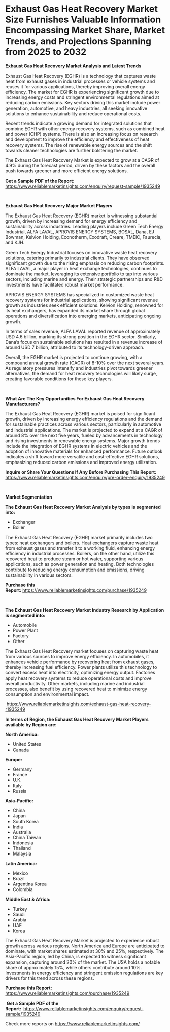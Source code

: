 <p><h1>Exhaust Gas Heat Recovery Market Size Furnishes Valuable Information Encompassing Market Share, Market Trends, and Projections Spanning from 2025 to 2032</h1></p><p><strong>Exhaust Gas Heat Recovery Market Analysis and Latest Trends</strong></p>
<p><p>Exhaust Gas Heat Recovery (EGHR) is a technology that captures waste heat from exhaust gases in industrial processes or vehicle systems and reuses it for various applications, thereby improving overall energy efficiency. The market for EGHR is experiencing significant growth due to increasing energy costs and stringent environmental regulations aimed at reducing carbon emissions. Key sectors driving this market include power generation, automotive, and heavy industries, all seeking innovative solutions to enhance sustainability and reduce operational costs.</p><p>Recent trends indicate a growing demand for integrated solutions that combine EGHR with other energy recovery systems, such as combined heat and power (CHP) systems. There is also an increasing focus on research and development to improve the efficiency and effectiveness of heat recovery systems. The rise of renewable energy sources and the shift towards cleaner technologies are further bolstering the market. </p><p>The Exhaust Gas Heat Recovery Market is expected to grow at a CAGR of 4.9% during the forecast period, driven by these factors and the overall push towards greener and more efficient energy solutions.</p></p>
<p><strong>Get a Sample PDF of the Report:&nbsp;</strong> <a href="https://www.reliablemarketinsights.com/enquiry/request-sample/1935249?utm_campaign=3558&utm_medium=2&utm_source=Github&utm_content=ia&utm_term=08042025&utm_id=exhaust-gas-heat-recovery">https://www.reliablemarketinsights.com/enquiry/request-sample/1935249</a></p>
<p>&nbsp;</p>
<p><strong>Exhaust Gas Heat Recovery Major Market Players</strong></p>
<p><p>The Exhaust Gas Heat Recovery (EGHR) market is witnessing substantial growth, driven by increasing demand for energy efficiency and sustainability across industries. Leading players include Green Tech Energy Industrial, ALFA LAVAL, APROVIS ENERGY SYSTEMS, BOSAL, Dana, EJ Bowman, Kelvion Holding, Econotherm, Exodraft, Creare, TMEIC, Faurecia, and KJH.</p><p>Green Tech Energy Industrial focuses on innovative waste heat recovery solutions, catering primarily to industrial clients. They have observed significant growth due to the rising emphasis on reducing carbon footprints. ALFA LAVAL, a major player in heat exchange technologies, continues to dominate the market, leveraging its extensive portfolio to tap into various sectors, including marine and energy. Their strategic partnerships and R&D investments have facilitated robust market performance.</p><p>APROVIS ENERGY SYSTEMS has specialized in customized waste heat recovery systems for industrial applications, showing significant revenue growth as industries seek efficient solutions. Kelvion Holding, renowned for its heat exchangers, has expanded its market share through global operations and diversification into emerging markets, anticipating ongoing growth.</p><p>In terms of sales revenue, ALFA LAVAL reported revenue of approximately USD 4.6 billion, marking its strong position in the EGHR sector. Similarly, Dana’s focus on sustainable solutions has resulted in a revenue increase of around USD 7 billion, attributed to its technology-driven approach.</p><p>Overall, the EGHR market is projected to continue growing, with a compound annual growth rate (CAGR) of 8-10% over the next several years. As regulatory pressures intensify and industries pivot towards greener alternatives, the demand for heat recovery technologies will likely surge, creating favorable conditions for these key players.</p></p>
<p>&nbsp;</p>
<p><strong>What Are The Key Opportunities For Exhaust Gas Heat Recovery Manufacturers?</strong></p>
<p><p>The Exhaust Gas Heat Recovery (EGHR) market is poised for significant growth, driven by increasing energy efficiency regulations and the demand for sustainable practices across various sectors, particularly in automotive and industrial applications. The market is projected to expand at a CAGR of around 8% over the next five years, fueled by advancements in technology and rising investments in renewable energy systems. Major growth trends include the integration of EGHR systems in electric vehicles and the adoption of innovative materials for enhanced performance. Future outlook indicates a shift toward more versatile and cost-effective EGHR solutions, emphasizing reduced carbon emissions and improved energy utilization.</p></p>
<p><strong>Inquire or Share Your Questions If Any Before Purchasing This Report:</strong> <a href="https://www.reliablemarketinsights.com/enquiry/pre-order-enquiry/1935249?utm_campaign=3558&utm_medium=2&utm_source=Github&utm_content=ia&utm_term=08042025&utm_id=exhaust-gas-heat-recovery">https://www.reliablemarketinsights.com/enquiry/pre-order-enquiry/1935249</a></p>
<p>&nbsp;</p>
<p><strong>Market Segmentation</strong></p>
<p><strong>The Exhaust Gas Heat Recovery Market Analysis by types is segmented into:</strong></p>
<p><ul><li>Exchanger</li><li>Boiler</li></ul></p>
<p><p>The Exhaust Gas Heat Recovery (EGHR) market primarily includes two types: heat exchangers and boilers. Heat exchangers capture waste heat from exhaust gases and transfer it to a working fluid, enhancing energy efficiency in industrial processes. Boilers, on the other hand, utilize this recovered heat to produce steam or hot water, supporting various applications, such as power generation and heating. Both technologies contribute to reducing energy consumption and emissions, driving sustainability in various sectors.</p></p>
<p><strong>Purchase this Report:&nbsp;</strong><a href="https://www.reliablemarketinsights.com/purchase/1935249?utm_campaign=3558&utm_medium=2&utm_source=Github&utm_content=ia&utm_term=08042025&utm_id=exhaust-gas-heat-recovery">https://www.reliablemarketinsights.com/purchase/1935249</a></p>
<p>&nbsp;</p>
<p><strong>The Exhaust Gas Heat Recovery Market Industry Research by Application is segmented into:</strong></p>
<p><ul><li>Automobile</li><li>Power Plant</li><li>Factory</li><li>Other</li></ul></p>
<p><p>The Exhaust Gas Heat Recovery market focuses on capturing waste heat from various sources to improve energy efficiency. In automobiles, it enhances vehicle performance by recovering heat from exhaust gases, thereby increasing fuel efficiency. Power plants utilize this technology to convert excess heat into electricity, optimizing energy output. Factories apply heat recovery systems to reduce operational costs and improve overall productivity. Other markets, including marine and industrial processes, also benefit by using recovered heat to minimize energy consumption and environmental impact.</p></p>
<p><a href="https://www.reliablemarketinsights.com/exhaust-gas-heat-recovery-r1935249?utm_campaign=3558&utm_medium=2&utm_source=Github&utm_content=ia&utm_term=08042025&utm_id=exhaust-gas-heat-recovery">&nbsp;https://www.reliablemarketinsights.com/exhaust-gas-heat-recovery-r1935249</a></p>
<p><strong>In terms of Region, the Exhaust Gas Heat Recovery Market Players available by Region are:</strong></p>
<p>
    <p> <strong> North America: </strong>
        <ul>
            <li>United States</li>
            <li>Canada</li>
        </ul>
        </p> 
    <p> <strong> Europe: </strong>
        <ul>
            <li>Germany</li>
            <li>France</li>
            <li>U.K.</li>
            <li>Italy</li>
            <li>Russia</li>
        </ul>
        </p> 
    <p> <strong> Asia-Pacific: </strong>
        <ul>
            <li>China</li>
            <li>Japan</li>
            <li>South Korea</li>
            <li>India</li>
            <li>Australia</li>
            <li>China Taiwan</li>
            <li>Indonesia</li>
            <li>Thailand</li>
            <li>Malaysia</li>
        </ul>
        </p> 
    <p> <strong> Latin America: </strong>
        <ul>
            <li>Mexico</li>
            <li>Brazil</li>
            <li>Argentina Korea</li>
            <li>Colombia</li>
        </ul>
        </p> 
    <p> <strong> Middle East & Africa: </strong>
        <ul>
            <li>Turkey</li>
            <li>Saudi</li>
            <li>Arabia</li>
            <li>UAE</li>
            <li>Korea</li>
        </ul>
    </p>
    </p>
<p><p>The Exhaust Gas Heat Recovery Market is projected to experience robust growth across various regions. North America and Europe are anticipated to dominate, with market shares estimated at 30% and 25%, respectively. The Asia-Pacific region, led by China, is expected to witness significant expansion, capturing around 20% of the market. The USA holds a notable share of approximately 15%, while others contribute around 10%. Investments in energy efficiency and stringent emission regulations are key drivers for this trend across these regions.</p></p>
<p><strong>Purchase this Report: </strong><a href="https://www.reliablemarketinsights.com/purchase/1935249?utm_campaign=3558&utm_medium=2&utm_source=Github&utm_content=ia&utm_term=08042025&utm_id=exhaust-gas-heat-recovery">https://www.reliablemarketinsights.com/purchase/1935249</a></p>
<p>&nbsp;<strong>Get a Sample PDF of the Report:&nbsp;&nbsp;</strong><a href="https://www.reliablemarketinsights.com/enquiry/request-sample/1935249?utm_campaign=3558&utm_medium=2&utm_source=Github&utm_content=ia&utm_term=08042025&utm_id=exhaust-gas-heat-recovery">https://www.reliablemarketinsights.com/enquiry/request-sample/1935249</a></p>
<p><strong></strong></p>
<p>Check more reports on <a href="https://www.reliablemarketinsights.com/?utm_campaign=3558&utm_medium=2&utm_source=Github&utm_content=ia&utm_term=08042025&utm_id=exhaust-gas-heat-recovery">https://www.reliablemarketinsights.com/</a></p>